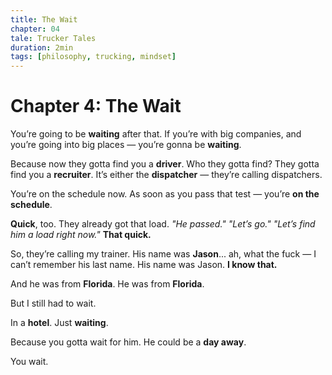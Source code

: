 ```yaml
---
title: The Wait
chapter: 04
tale: Trucker Tales
duration: 2min
tags: [philosophy, trucking, mindset]
---
```


# Chapter 4: The Wait

You’re going to be **waiting** after that.
If you’re with big companies,
and you’re going into big places —
you’re gonna be **waiting**.

Because now they gotta find you a **driver**.
Who they gotta find?
They gotta find you a **recruiter**.
It’s either the **dispatcher** —
they’re calling dispatchers.

You’re on the schedule now.
As soon as you pass that test —
you’re **on the schedule**.

**Quick**, too.
They already got that load.
_"He passed."_
_"Let’s go."_
_"Let’s find him a load right now."_
**That quick.**

So, they’re calling my trainer.
His name was **Jason**...
ah, what the fuck —
I can’t remember his last name.
His name was Jason.
**I know that.**

And he was from **Florida**.
He was from **Florida**.

But I still had to wait.

In a **hotel**.
Just **waiting**.

Because you gotta wait for him.
He could be a **day away**.

You wait.
